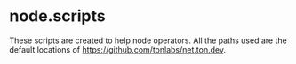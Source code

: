 # node.scripts

These scripts are created to help node operators. All the paths used are the default locations of https://github.com/tonlabs/net.ton.dev. 
